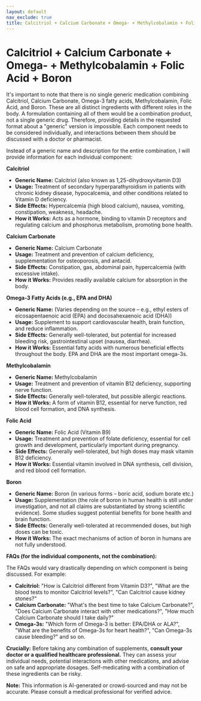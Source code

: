 ```yaml
---
layout: default
nav_exclude: true
title: Calcitriol + Calcium Carbonate + Omega- + Methylcobalamin + Folic Acid + Boron
---
```


# Calcitriol + Calcium Carbonate + Omega- + Methylcobalamin + Folic Acid + Boron

It's important to note that there is no single generic medication combining Calcitriol, Calcium Carbonate, Omega-3 fatty acids, Methylcobalamin, Folic Acid, and Boron.  These are all distinct ingredients with different roles in the body.  A formulation containing all of them would be a combination product, not a single generic drug. Therefore, providing details in the requested format about a "generic" version is impossible.  Each component needs to be considered individually, and interactions between them should be discussed with a doctor or pharmacist.

Instead of a generic name and description for the entire combination, I will provide information for each individual component:


**Calcitriol**

* **Generic Name:** Calcitriol (also known as 1,25-dihydroxyvitamin D3)
* **Usage:** Treatment of secondary hyperparathyroidism in patients with chronic kidney disease, hypocalcemia, and other conditions related to Vitamin D deficiency.
* **Side Effects:** Hypercalcemia (high blood calcium), nausea, vomiting, constipation, weakness, headache.
* **How it Works:** Acts as a hormone, binding to vitamin D receptors and regulating calcium and phosphorus metabolism, promoting bone health.

**Calcium Carbonate**

* **Generic Name:** Calcium Carbonate
* **Usage:** Treatment and prevention of calcium deficiency, supplementation for osteoporosis, and antacid.
* **Side Effects:** Constipation, gas, abdominal pain, hypercalcemia (with excessive intake).
* **How it Works:** Provides readily available calcium for absorption in the body.

**Omega-3 Fatty Acids (e.g., EPA and DHA)**

* **Generic Name:**  (Varies depending on the source – e.g., ethyl esters of eicosapentaenoic acid (EPA) and docosahexaenoic acid (DHA))
* **Usage:**  Supplement to support cardiovascular health, brain function, and reduce inflammation.
* **Side Effects:**  Generally well-tolerated, but potential for increased bleeding risk, gastrointestinal upset (nausea, diarrhea).
* **How it Works:**  Essential fatty acids with numerous beneficial effects throughout the body.  EPA and DHA are the most important omega-3s.

**Methylcobalamin**

* **Generic Name:** Methylcobalamin
* **Usage:** Treatment and prevention of vitamin B12 deficiency, supporting nerve function.
* **Side Effects:** Generally well-tolerated, but possible allergic reactions.
* **How it Works:**  A form of vitamin B12, essential for nerve function, red blood cell formation, and DNA synthesis.


**Folic Acid**

* **Generic Name:** Folic Acid (Vitamin B9)
* **Usage:** Treatment and prevention of folate deficiency, essential for cell growth and development, particularly important during pregnancy.
* **Side Effects:**  Generally well-tolerated, but high doses may mask vitamin B12 deficiency.
* **How it Works:** Essential vitamin involved in DNA synthesis, cell division, and red blood cell formation.

**Boron**

* **Generic Name:** Boron (in various forms – boric acid, sodium borate etc.)
* **Usage:**  Supplementation (the role of boron in human health is still under investigation, and not all claims are substantiated by strong scientific evidence).  Some studies suggest potential benefits for bone health and brain function.
* **Side Effects:**  Generally well-tolerated at recommended doses, but high doses can be toxic.
* **How it Works:**  The exact mechanisms of action of boron in humans are not fully understood.


**FAQs (for the individual components, not the combination):**

The FAQs would vary drastically depending on which component is being discussed.  For example:

* **Calcitriol:**  "How is Calcitriol different from Vitamin D3?", "What are the blood tests to monitor Calcitriol levels?", "Can Calcitriol cause kidney stones?"
* **Calcium Carbonate:**  "What's the best time to take Calcium Carbonate?", "Does Calcium Carbonate interact with other medications?", "How much Calcium Carbonate should I take daily?"
* **Omega-3s:** "Which form of Omega-3 is better: EPA/DHA or ALA?", "What are the benefits of Omega-3s for heart health?", "Can Omega-3s cause bleeding?"  and so on.

**Crucially:**  Before taking any combination of supplements, **consult your doctor or a qualified healthcare professional.**  They can assess your individual needs, potential interactions with other medications, and advise on safe and appropriate dosages.  Self-medicating with a combination of these ingredients can be risky.


**Note:** This information is AI-generated or crowd-sourced and may not be accurate. Please consult a medical professional for verified advice.